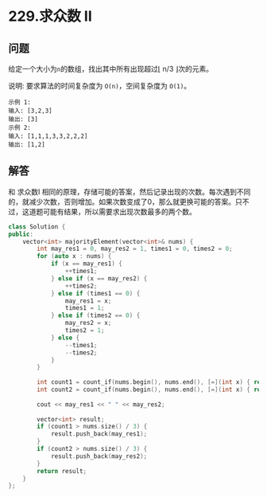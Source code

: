 # 229.求众数 II

## 问题
给定一个大小为`n`的数组，找出其中所有出现超过&lfloor; n/3 &rfloor;次的元素。

说明: 要求算法的时间复杂度为 `O(n)`，空间复杂度为 `O(1)`。

```
示例 1:
输入: [3,2,3]
输出: [3]
示例 2:
输入: [1,1,1,3,3,2,2,2]
输出: [1,2]
```

## 解答
和 求众数I 相同的原理，存储可能的答案，然后记录出现的次数。每次遇到不同的，就减少次数，否则增加。如果次数变成了0，那么就更换可能的答案。只不过，这道题可能有结果，所以需要求出现次数最多的两个数。

```C++
class Solution {
public:
    vector<int> majorityElement(vector<int>& nums) {
        int may_res1 = 0, may_res2 = 1, times1 = 0, times2 = 0;
        for (auto x : nums) {
            if (x == may_res1) {
                ++times1;
            } else if (x == may_res2) {
                ++times2;
            } else if (times1 == 0) {
                may_res1 = x;
                times1 = 1;
            } else if (times2 == 0) {
                may_res2 = x;
                times2 = 1;
            } else {
                --times1;
                --times2;
            }
        }
        
        int count1 = count_if(nums.begin(), nums.end(), [=](int x) { return x == may_res1; });
        int count2 = count_if(nums.begin(), nums.end(), [=](int x) { return x == may_res2; });
        
        cout << may_res1 << " " << may_res2;
        
        vector<int> result;
        if (count1 > nums.size() / 3) {
            result.push_back(may_res1);
        }
        if (count2 > nums.size() / 3) {
            result.push_back(may_res2);
        }
        return result;
    }
};
```
